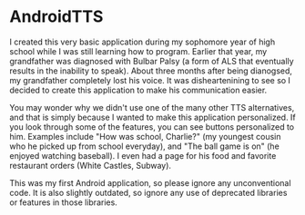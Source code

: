 # AndroidTTS

I created this very basic application during my sophomore year of high school while I was still learning how to program. Earlier that year, my grandfather was diagnosed with Bulbar Palsy (a form of ALS that eventually results in the inability to speak). About three months after being dianogsed, my grandfather completely lost his voice. It was disheartenining to see so I decided to create this application to make his communication easier.

You may wonder why we didn't use one of the many other TTS alternatives, and that is simply because I wanted to make this application personalized. If you look through some of the features, you can see buttons personalized to him. Examples include "How was school, Charlie?" (my youngest cousin who he picked up from school everyday), and "The ball game is on" (he enjoyed watching baseball). I even had a page for his food and favorite restaurant orders (White Castles, Subway).

This was my first Android application, so please ignore any unconventional code. It is also slightly outdated, so ignore any use of deprecated libraries or features in those libraries.


